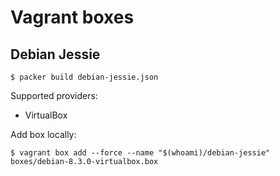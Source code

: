 # Vagrant boxes

## Debian Jessie

`$ packer build debian-jessie.json`

Supported providers:

 - VirtualBox

Add box locally:

`$ vagrant box add --force --name "$(whoami)/debian-jessie" boxes/debian-8.3.0-virtualbox.box`
